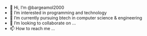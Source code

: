 - 👋 Hi, I’m @bargeamol2000
- 👀 I’m interested in programming and technology
- 🌱 I’m currently pursuing btech in computer science & engineering
- 💞️ I’m looking to collaborate on ...
- 📫 How to reach me ...

<!---
bargeamol2000/bargeamol2000 is a ✨ special ✨ repository because its `README.md` (this file) appears on your GitHub profile.
You can click the Preview link to take a look at your changes.
--->
